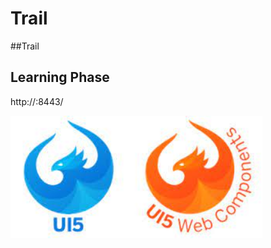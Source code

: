 # Trail
##Trail
## Learning Phase

http://<IP of your SAP CAL backend>:8443/



<img src="./Practice/Images/download.jpg" width="80%"> 


